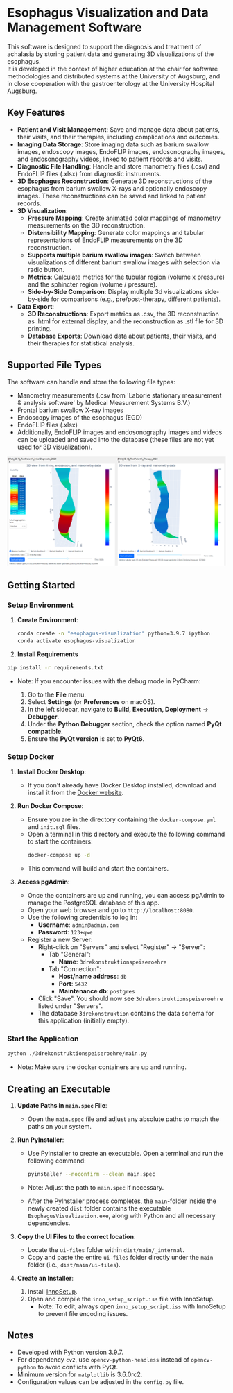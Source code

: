 # Esophagus Visualization and Data Management Software

This software is designed to support the diagnosis and treatment of achalasia by storing patient data and generating 3D visualizations of the esophagus.  
It is developed in the context of higher education at the chair for software methodologies and distributed systems at the University of Augsburg, and in close cooperation with the gastroenterology at the University Hospital Augsburg.

## Key Features

- **Patient and Visit Management**: Save and manage data about patients, their visits, and their therapies, including complications and outcomes.
- **Imaging Data Storage**: Store imaging data such as barium swallow images, endoscopy images, EndoFLIP images, endosonography images, and endosonography videos, linked to patient records and visits.
- **Diagnostic File Handling**: Handle and store manometry files (.csv) and EndoFLIP files (.xlsx) from diagnostic instruments.
- **3D Esophagus Reconstruction**: Generate 3D reconstructions of the esophagus from barium swallow X-rays and optionally endoscopy images. These reconstructions can be saved and linked to patient records.
- **3D Visualization**:
  - **Pressure Mapping**: Create animated color mappings of manometry measurements on the 3D reconstruction.
  - **Distensibility Mapping**: Generate color mappings and tabular representations of EndoFLIP measurements on the 3D reconstruction.
  - **Supports multiple barium swallow images**: Switch between visualizations of different barium swallow images with selection via radio button.
  - **Metrics**: Calculate metrics for the tubular region (volume x pressure) and the sphincter region (volume / pressure).
  - **Side-by-Side Comparison**: Display multiple 3d visualizations side-by-side for comparisons (e.g., pre/post-therapy, different patients).
- **Data Export**:
  - **3D Reconstructions**: Export metrics as .csv, the 3D reconstruction as .html for external display, and the reconstruction as .stl file for 3D printing.
  - **Database Exports**: Download data about patients, their visits, and their therapies for statistical analysis.

## Supported File Types

The software can handle and store the following file types:
- Manometry measurements (.csv from 'Laborie stationary measurement & analysis software' by Medical Measurement Systems B.V.)
- Frontal barium swallow X-ray images
- Endoscopy images of the esophagus (EGD)
- EndoFLIP files (.xlsx)
- Additionally, EndoFLIP images and endosonography images and videos can be uploaded and saved into the database (these files are not yet used for 3D visualization).

![Example Visualization](3drekonstruktionspeiseroehre/media/Readme-Picture.png)

## Getting Started

### Setup Environment

1. **Create Environment**:
    ```sh
    conda create -n "esophagus-visualization" python=3.9.7 ipython
    conda activate esophagus-visualization
    ```

2. **Install Requirements**

```sh
pip install -r requirements.txt
```
- Note: If you encounter issues with the debug mode in PyCharm:

  1. Go to the **File** menu.
  2. Select **Settings** (or **Preferences** on macOS).
  3. In the left sidebar, navigate to **Build, Execution, Deployment** -> **Debugger**.
  4. Under the **Python Debugger** section, check the option named **PyQt compatible**.
  5. Ensure the **PyQt version** is set to **PyQt6**.


### Setup Docker
1. **Install Docker Desktop**: 
    - If you don't already have Docker Desktop installed, download and install it from the [Docker website](https://www.docker.com/products/docker-desktop). 


2. **Run Docker Compose**:
    - Ensure you are in the directory containing the `docker-compose.yml` and `init.sql` files.
    - Open a terminal in this directory and execute the following command to start the containers:
      ```sh
      docker-compose up -d
      ```
    - This command will build and start the containers.


3. **Access pgAdmin**:
    - Once the containers are up and running, you can access pgAdmin to manage the PostgreSQL database of this app.
    - Open your web browser and go to `http://localhost:8080`.
    - Use the following credentials to log in:
      - **Username**: `admin@admin.com`
      - **Password**: `123+qwe`
    - Register a new Server:
      - Right-click on "Servers" and select "Register" -> "Server":
        - Tab "General":
          - **Name**: `3drekonstruktionspeiseroehre`
        - Tab "Connection":
          - **Host/name address**: `db`
          - **Port**: `5432`
          - **Maintenance db**: `postgres`
      - Click "Save". You should now see `3drekonstruktionspeiseroehre` listed under "Servers".
      - The database `3drekonstruktion` contains the data schema for this application (initially empty).


### Start the Application

```sh
python ./3drekonstruktionspeiseroehre/main.py
```
- Note: Make sure the docker containers are up and running.

## Creating an Executable
      
1. **Update Paths in `main.spec` File**:
    - Open the `main.spec` file and adjust any absolute paths to match the paths on your system.


2. **Run PyInstaller**:
    - Use PyInstaller to create an executable. Open a terminal and run the following command:
      ```sh
      pyinstaller --noconfirm --clean main.spec
      ```
    - Note: Adjust the path to `main.spec` if necessary.

    - After the PyInstaller process completes, the `main`-folder inside the newly created `dist` folder contains 
   the executable `EsophagusVisualization.exe`, along with Python and all necessary dependencies.


3. **Copy the UI Files to the correct location**:
    - Locate the `ui-files` folder within `dist/main/_internal`.
    - Copy and paste the entire `ui-files` folder directly under the `main` folder (i.e., `dist/main/ui-files`). 


4. **Create an Installer**:

   1. Install [InnoSetup](https://jrsoftware.org/isdl.php).
   2. Open and compile the `inno_setup_script.iss` file with InnoSetup.
       - Note: To edit, always open `inno_setup_script.iss` with InnoSetup to prevent file encoding issues.

## Notes

- Developed with Python version 3.9.7.
- For dependency `cv2`, use `opencv-python-headless` instead of `opencv-python` to avoid conflicts with PyQt.
- Minimum version for `matplotlib` is 3.6.0rc2.
- Configuration values can be adjusted in the `config.py` file.